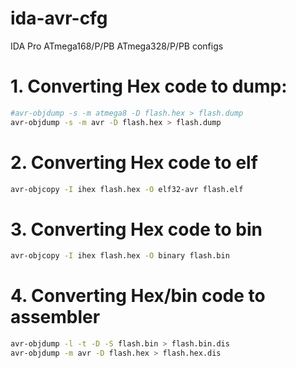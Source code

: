 # ida-avr-cfg
IDA Pro ATmega168/P/PB ATmega328/P/PB configs

# 1. Converting Hex code to dump:
```bash
#avr-objdump -s -m atmega8 -D flash.hex > flash.dump
avr-objdump -s -m avr -D flash.hex > flash.dump
```
# 2. Converting Hex code to elf
```bash
avr-objcopy -I ihex flash.hex -O elf32-avr flash.elf
```
# 3. Converting Hex code to bin
```bash
avr-objcopy -I ihex flash.hex -O binary flash.bin
```
# 4. Converting Hex/bin code to assembler
```bash
avr-objdump -l -t -D -S flash.bin > flash.bin.dis
avr-objdump -m avr -D flash.hex > flash.hex.dis
```
